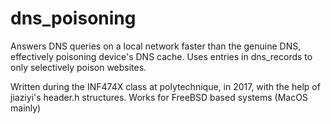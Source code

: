 # dns_poisoning

Answers DNS queries on a local network faster than the genuine DNS, effectively poisoning device's DNS cache. 
Uses entries in dns_records to only selectively poison websites.

Written during the INF474X class at polytechnique, in 2017, with the help of jiaziyi's header.h structures. Works for FreeBSD based systems (MacOS mainly)
